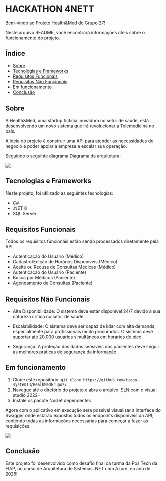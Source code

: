 # HACKATHON 4NETT

Bem-vindo ao Projeto Health&Med do Grupo 27!

Neste arquivo README, você encontrará informações úteis sobre o funcionamento do projeto.

## Índice

- [Sobre](#sobre)
- [Tecnologias e Frameworks](#tecnologias-e-frameworks)
- [Requisitos Funcionais](#requisitos-funcionais)
- [Requisitos Não Funcionais](#requisitos-não-funcionais)
- [Em funcionamento](#em-funcionamento)
- [Conclusão](#conclusão)

## Sobre

A Health&Med, uma startup fictícia inovadora no setor de saúde, está desenvolvendo um novo sistema que irá revolucionar a Telemedicina no país.

A ideia do projeto é construir uma API para atender as necessidades do negocio e poder apoiar a empresa a escalar sua operação.

Seguindo o seguinte diagrama Diagrama da arquitetura:

![](.Assets/DesenhodaSoluçãoMVP.png)

## Tecnologias e Frameworks 

Neste projeto, foi utilizado as seguintes tecnologias:

- C# 
- .NET 8
- SQL Server

## Requisitos Funcionais

Todos os requisitos funcionais estão sendo processados diretamente pela API.

- Autenticação do Usuário (Médico)
- Cadastro/Edição de Horários Disponíveis (Médico)
- Aceite ou Recusa de Consultas Médicas (Médico)
- Autenticação do Usuário (Paciente)
- Busca por Médicos (Paciente)
- Agendamento de Consultas (Paciente)

## Requisitos Não Funcionais

- Alta Disponibilidade:
O sistema deve estar disponível 24/7 devido à sua natureza crítica no setor de saúde.

- Escalabilidade:
O sistema deve ser capaz de lidar com alta demanda, especialmente para profissionais muito procurados.
O sistema deve suportar até 20.000 usuários simultâneos em horários de pico.

- Segurança:
A proteção dos dados sensíveis dos pacientes deve seguir as melhores práticas de segurança da informação.

## Em funcionamento

1. Clone este repositório: `git clone https://github.com/tiago-system13/HealhMedGrupo27`
2. Navegue até o diretório do projeto e abra o arquivo .SLN com o visual studio 2022+
3. Instale os pacote NuGet dependentes

Agora com o aplicativo em execução sera possivel visualisar a interface do Swagger onde estarão expostos todos os endpoints disponiveis da API, contendo todas as informações necessarias para começar a fazer as requisições.

![](.Assets/NuGet.png)

## Conclusão

Este projeto foi desenvolvido como desafio final da turma da Pós Tech da FIAP, no curso de Arquitetura de Sistemas .NET com Azure, no ano de 2025!
